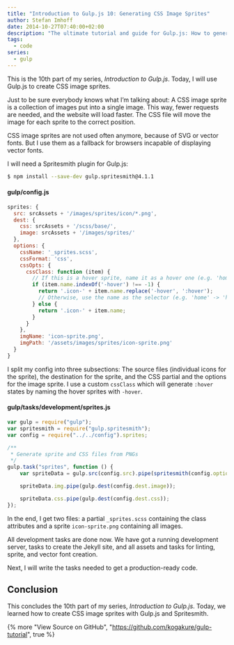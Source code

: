 ```yaml
---
title: "Introduction to Gulp.js 10: Generating CSS Image Sprites"
author: Stefan Imhoff
date: 2014-10-27T07:40:00+02:00
description: "The ultimate tutorial and guide for Gulp.js: How to generate image sprite maps with Spritesmith."
tags:
  - code
series:
  - gulp
---
```


This is the 10th part of my series, _Introduction to Gulp.js_. Today, I will use Gulp.js to create CSS image sprites.

Just to be sure everybody knows what I’m talking about: A CSS image sprite is a collection of images put into a single image. This way, fewer requests are needed, and the website will load faster. The CSS file will move the image for each sprite to the correct position.

CSS image sprites are not used often anymore, because of SVG or vector fonts. But I use them as a fallback for browsers incapable of displaying vector fonts.

I will need a Spritesmith plugin for Gulp.js:

```bash
$ npm install --save-dev gulp.spritesmith@4.1.1
```

#### gulp/config.js

```javascript
sprites: {
  src: srcAssets + '/images/sprites/icon/*.png',
  dest: {
    css: srcAssets + '/scss/base/',
    image: srcAssets + '/images/sprites/'
  },
  options: {
    cssName: '_sprites.scss',
    cssFormat: 'css',
    cssOpts: {
      cssClass: function (item) {
        // If this is a hover sprite, name it as a hover one (e.g. 'home-hover' -> 'home:hover')
        if (item.name.indexOf('-hover') !== -1) {
          return '.icon-' + item.name.replace('-hover', ':hover');
          // Otherwise, use the name as the selector (e.g. 'home' -> 'home')
        } else {
          return '.icon-' + item.name;
        }
      }
    },
    imgName: 'icon-sprite.png',
    imgPath: '/assets/images/sprites/icon-sprite.png'
  }
}
```

I split my config into three subsections: The source files (individual icons for the sprite), the destination for the sprite, and the CSS partial and the options for the image sprite. I use a custom `cssClass` which will generate `:hover` states by naming the hover sprites with `-hover`.

#### gulp/tasks/development/sprites.js

```javascript
var gulp = require("gulp");
var spritesmith = require("gulp.spritesmith");
var config = require("../../config").sprites;

/**
 * Generate sprite and CSS files from PNGs
 */
gulp.task("sprites", function () {
	var spriteData = gulp.src(config.src).pipe(spritesmith(config.options));

	spriteData.img.pipe(gulp.dest(config.dest.image));

	spriteData.css.pipe(gulp.dest(config.dest.css));
});
```

In the end, I get two files: a partial `_sprites.scss` containing the class attributes and a sprite `icon-sprite.png` containing all images.

All development tasks are done now. We have got a running development server, tasks to create the Jekyll site, and all assets and tasks for linting, sprite, and vector font creation.

Next, I will write the tasks needed to get a production-ready code.

## Conclusion

This concludes the 10th part of my series, _Introduction to Gulp.js_. Today, we learned how to create CSS image sprites with Gulp.js and Spritesmith.

{% more "View Source on GitHub", "https://github.com/kogakure/gulp-tutorial", true %}